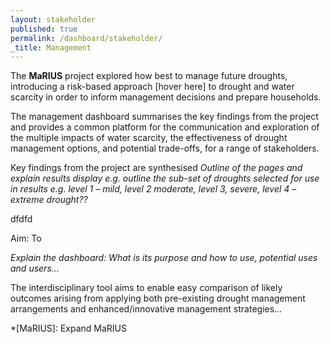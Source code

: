 ```yaml
---
layout: stakeholder
published: true
permalink: /dashboard/stakeholder/
_title: Management
---
```


The **MaRIUS** project explored how best to manage future droughts, introducing a risk-based approach [hover here] to drought and water scarcity in order to inform management decisions and prepare households.

The management dashboard summarises the key findings from the project and provides a common platform for the communication and exploration of the multiple impacts of water scarcity, the effectiveness of drought management options, and potential trade-offs, for a range of stakeholders.

Key findings from the project are synthesised
*Outline of the pages and explain results display e.g. outline the sub-set of droughts selected for use in results e.g. level 1 – mild, level 2 moderate, level 3, severe, level 4 – extreme drought??*

<div id="thing" class="extended row">
	dfdfd
</div>

Aim: To 

*Explain the dashboard: What is its purpose and how to use, potential uses and users…*

The interdisciplinary tool aims to enable easy comparison of likely outcomes arising from applying both pre-existing drought management arrangements and enhanced/innovative management strategies…

*[MaRIUS]: Expand MaRIUS

